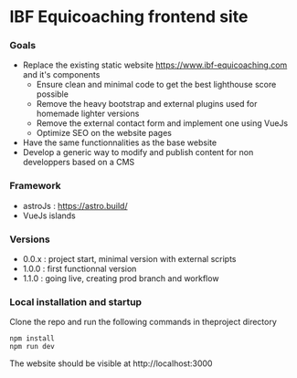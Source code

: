 # IBF Equicoaching frontend site

### Goals

- Replace the existing static website https://www.ibf-equicoaching.com and it's components
  - Ensure clean and minimal code to get the best lighthouse score possible
  - Remove the heavy bootstrap and external plugins used for homemade lighter versions
  - Remove the external contact form and implement one using VueJs
  - Optimize SEO on the website pages
- Have the same functionnalities as the base website
- Develop a generic way to modify and publish content for non developpers based on a CMS

### Framework

- astroJs : https://astro.build/
- VueJs islands

### Versions 

- 0.0.x : project start, minimal version with external scripts
- 1.0.0 : first functionnal version
- 1.1.0 : going live, creating prod branch and workflow

### Local installation and startup

Clone the repo and run the following commands in theproject directory
```
npm install
npm run dev
```

The website should be visible at http://localhost:3000 


